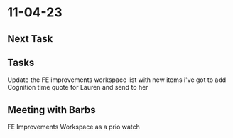 # 11-04-23

## Next Task

## Tasks
Update the FE improvements workspace list with new items i've got to add
Cognition time quote for Lauren and send to her

## Meeting with Barbs

FE Improvements Workspace as a prio watch

